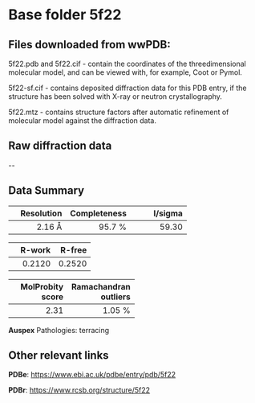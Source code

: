 # Base folder 5f22

## Files downloaded from wwPDB:

5f22.pdb and 5f22.cif - contain the coordinates of the threedimensional molecular model, and can be viewed with, for example, Coot or Pymol.

5f22-sf.cif - contains deposited diffraction data for this PDB entry, if the structure has been solved with X-ray or neutron crystallography.

5f22.mtz - contains structure factors after automatic refinement of molecular model against the diffraction data.

## Raw diffraction data

--<br> 

## Data Summary
|   | Resolution | Completeness| I/sigma |
|---|-------------:|----------------:|--------------:|
|   |2.16 Å|95.7  %|<img width=50/>59.30|

|   | **R-work**| **R-free**   
|---|-------------:|----------------:|           
||  0.2120|  0.2520|

|   |**MolProbity<br>score**| **Ramachandran<br>outliers** 
|---|-------------:|----------------:|
||  2.31|  1.05 %|

**Auspex** Pathologies: terracing

 

## Other relevant links 
**PDBe**:  https://www.ebi.ac.uk/pdbe/entry/pdb/5f22
 
**PDBr**: https://www.rcsb.org/structure/5f22 

